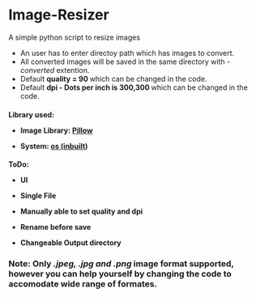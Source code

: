 # Image-Resizer
A simple python script to resize images

- An user has to enter directoy path which has images to convert. 
- All converted images will be saved in the same directory with <em>-converted</em> extention.
- Default <b>quality = 90 </b> which can be changed in the code.
- Default <b>dpi - Dots per inch is 300,300 </b> which can be changed in the code.


<h4>Library used:<p>
 
 - Image Library: <a href="https://pypi.org/project/Pillow/">Pillow</a><p>
 - System: <a href="https://docs.python.org/3/library/os.html">os (inbuilt)</a>


<h4>ToDo:<p>
 
 - UI<p>
 - Single File<p>
 - Manually able to set quality and dpi<p> 
 - Rename before save<p>
 - Changeable Output directory<p></h4>




<h3>Note: Only <em>.jpeg, .jpg and .png </em> image format supported, however you can help yourself by changing the code to accomodate wide range of formates.</h3>


